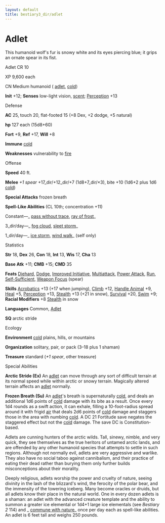 ```yaml
---
layout: default
title: bestiary3_dir/adlet
---
```

# Adlet

This humanoid wolf's fur is snowy white and its eyes piercing blue; it grips an ornate spear in its fist.

Adlet CR 10

XP 9,600 each

CN Medium humanoid ( [adlet](monsters_dir/creatureTypes#_adlet-subtype), [cold](monsters_dir/creatureTypes#_cold-subtype))

**Init** +12; **Senses** low-light vision, [scent](monsters_dir/universalMonsterRules#_scent); [Perception](skills_dir/perception#_perception) +13

Defense

**AC** 25, touch 20, flat-footed 15 (+8 Dex, +2 dodge, +5 natural)

**hp** 127 each (15d8+60)

**Fort** +9, **Ref** +17, **Will** +8

**Immune** [cold](monsters_dir/creatureTypes#_cold-subtype)

**Weaknesses** vulnerability to [fire](monsters_dir/creatureTypes#_fire-subtype)

Offense

**Speed** 40 ft.

**Melee** _+1 spear_ +17_dir/+12_dir/+7 (1d8+7_dir/×3), bite +10 (1d6+2 plus 1d6 [cold](monsters_dir/creatureTypes#_cold-subtype))

**Special Attacks** frozen breath

**Spell-Like Abilities** (CL 10th; concentration +11)

Constant—_ [pass without trace](spells_dir/passWithoutTrace#_pass-without-trace), [ray of frost](spells_dir/rayOfFrost#_ray-of-frost)_

3_dir/day—_ [fog cloud](spells_dir/fogCloud), [sleet storm](spells_dir/sleetStorm#_sleet-storm)_

1_dir/day—_ [ice storm](spells_dir/iceStorm#_ice-storm), [wind walk](spells_dir/windWalk#_wind-walk)_ (self only)

Statistics

**Str** 18, **Dex** 26, **Con** 18, **Int** 13, **Wis** 17, **Cha** 13

**Base Atk** +11; **CMB** +15; **CMD** 35

**Feats** [Diehard](feats#_diehard), [Dodge](feats#_dodge), [Improved Initiative](feats#_improved-initiative), [Multiattack](monsters_dir/monsterFeats#_multiattack), [Power Attack](feats#_power-attack), [Run](feats#_run), [Self-Sufficient](feats#_self-sufficient), [Weapon Focus](feats#_weapon-focus) (spear)

**Skills** [Acrobatics](skills_dir/acrobatics#_acrobatics) +13 (+17 when jumping), [Climb](skills_dir/climb#_climb) +12, [Handle Animal](skills_dir/handleAnimal#_handle-animal) +9, [Heal](skills_dir/heal#_heal) +5, [Perception](skills_dir/perception#_perception) +13, [Stealth](skills_dir/stealth#_stealth) +13 (+21 in snow), [Survival](skills_dir/survival#_survival) +20, [Swim](skills_dir/swim#_swim) +9; **Racial Modifiers** +8 [Stealth](skills_dir/stealth#_stealth) in snow

**Languages** Common, [Adlet](monsters_dir/creatureTypes#_adlet-subtype)

**SQ** arctic stride

Ecology

**Environment** [cold](monsters_dir/creatureTypes#_cold-subtype) plains, hills, or mountains

**Organization** solitary, pair, or pack (3–18 plus 1 shaman)

**Treasure** standard (_+1 spear_, other treasure)

Special Abilities

**Arctic Stride (Ex)** An [adlet](monsters_dir/creatureTypes#_adlet-subtype) can move through any sort of difficult terrain at its normal speed while within arctic or snowy terrain. Magically altered terrain affects an [adlet](monsters_dir/creatureTypes#_adlet-subtype) normally.

**Frozen Breath (Su)** An [adlet](monsters_dir/creatureTypes#_adlet-subtype)'s breath is supernaturally [cold](monsters_dir/creatureTypes#_cold-subtype), and deals an additional 1d6 points of [cold](monsters_dir/creatureTypes#_cold-subtype) damage with its bite as a result. Once every 1d4 rounds as a swift action, it can exhale, filling a 10-foot-radius spread around it with frigid [air](monsters_dir/creatureTypes#_air-subtype) that deals 2d6 points of [cold](monsters_dir/creatureTypes#_cold-subtype) damage and staggers those in the area with numbing [cold](monsters_dir/creatureTypes#_cold-subtype). A DC 21 Fortitude save negates the staggered effect but not the [cold](monsters_dir/creatureTypes#_cold-subtype) damage. The save DC is Constitution-based.

Adlets are cunning hunters of the arctic wilds. Tall, sinewy, nimble, and very quick, they see themselves as the true heritors of untamed arctic lands, and are offended by any other humanoid species that attempts to settle in such regions. Although not normally evil, adlets are very aggressive and warlike. They also have no social taboo against cannibalism, and their practice of eating their dead rather than burying them only further builds misconceptions about their morality.

Deeply religious, adlets worship the power and cruelty of nature, seeing divinity in the lash of the blizzard's wind, the ferocity of the polar bear, and the immensity of the towering iceberg. Many become oracles or druids, but all adlets know their place in the natural world. One in every dozen adlets is a shaman: an adlet with the advanced creature template and the ability to summon a greater ice elemental or 1d4+1 large ice elementals (see _Bestiary 2_ 114) and _ [commune with nature](spells_dir/communeWithNature#_commune-with-nature)_ once per day each as spell-like abilities. An adlet is 6 feet tall and weighs 250 pounds.

